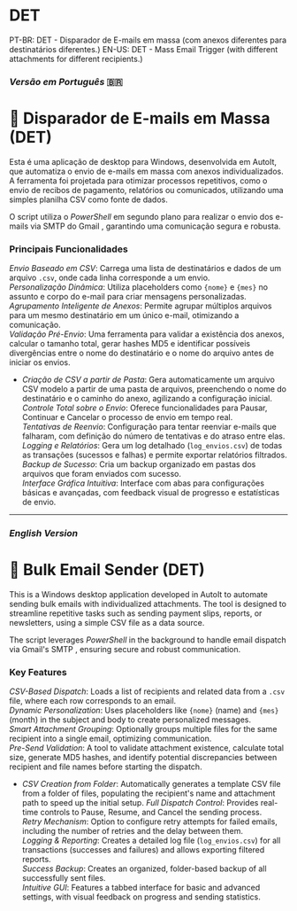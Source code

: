 # DET
PT-BR: DET - Disparador de E-mails em massa (com anexos diferentes para destinatários diferentes.) EN-US: DET - Mass Email Trigger (with different attachments for different recipients.)

### *Versão em Português* 🇧🇷

# 📨 Disparador de E-mails em Massa (DET)

Esta é uma aplicação de desktop para Windows, desenvolvida em AutoIt, que automatiza o envio de e-mails em massa com anexos individualizados. A ferramenta foi projetada para otimizar processos repetitivos, como o envio de recibos de pagamento, relatórios ou comunicados, utilizando uma simples planilha CSV como fonte de dados.

O script utiliza o *PowerShell* em segundo plano para realizar o envio dos e-mails via SMTP do Gmail , garantindo uma comunicação segura e robusta.

### Principais Funcionalidades

 *Envio Baseado em CSV*: Carrega uma lista de destinatários e dados de um arquivo `.csv`, onde cada linha corresponde a um envio.  
 *Personalização Dinâmica*: Utiliza placeholders como `{nome}` e `{mes}` no assunto e corpo do e-mail para criar mensagens personalizadas.  
 *Agrupamento Inteligente de Anexos*: Permite agrupar múltiplos arquivos para um mesmo destinatário em um único e-mail, otimizando a comunicação.  
 *Validação Pré-Envio*: Uma ferramenta para validar a existência dos anexos, calcular o tamanho total, gerar hashes MD5 e identificar possíveis divergências entre o nome do destinatário e o nome do arquivo antes de iniciar os envios.  
* *Criação de CSV a partir de Pasta*: Gera automaticamente um arquivo CSV modelo a partir de uma pasta de arquivos, preenchendo o nome do destinatário e o caminho do anexo, agilizando a configuração inicial.
 *Controle Total sobre o Envio*: Oferece funcionalidades para Pausar, Continuar e Cancelar o processo de envio em tempo real.  
 *Tentativas de Reenvio*: Configuração para tentar reenviar e-mails que falharam, com definição do número de tentativas e do atraso entre elas.  
 *Logging e Relatórios*: Gera um log detalhado (`log_envios.csv`) de todas as transações (sucessos e falhas) e permite exportar relatórios filtrados.  
 *Backup de Sucesso*: Cria um backup organizado em pastas dos arquivos que foram enviados com sucesso.  
 *Interface Gráfica Intuitiva*: Interface com abas para configurações básicas e avançadas, com feedback visual de progresso e estatísticas de envio.  

---

### *English Version*

# 📨 Bulk Email Sender (DET)

This is a Windows desktop application developed in AutoIt to automate sending bulk emails with individualized attachments. The tool is designed to streamline repetitive tasks such as sending payment slips, reports, or newsletters, using a simple CSV file as a data source.

The script leverages *PowerShell* in the background to handle email dispatch via Gmail's SMTP , ensuring secure and robust communication.

### Key Features

 *CSV-Based Dispatch*: Loads a list of recipients and related data from a `.csv` file, where each row corresponds to an email.  
 *Dynamic Personalization*: Uses placeholders like `{nome}` (name) and `{mes}` (month) in the subject and body to create personalized messages.  
 *Smart Attachment Grouping*: Optionally groups multiple files for the same recipient into a single email, optimizing communication.  
 *Pre-Send Validation*: A tool to validate attachment existence, calculate total size, generate MD5 hashes, and identify potential discrepancies between recipient and file names before starting the dispatch.  
* *CSV Creation from Folder*: Automatically generates a template CSV file from a folder of files, populating the recipient's name and attachment path to speed up the initial setup.
 *Full Dispatch Control*: Provides real-time controls to Pause, Resume, and Cancel the sending process.  
 *Retry Mechanism*: Option to configure retry attempts for failed emails, including the number of retries and the delay between them.  
 *Logging & Reporting*: Creates a detailed log file (`log_envios.csv`) for all transactions (successes and failures) and allows exporting filtered reports.  
 *Success Backup*: Creates an organized, folder-based backup of all successfully sent files.  
 *Intuitive GUI*: Features a tabbed interface for basic and advanced settings, with visual feedback on progress and sending statistics.
